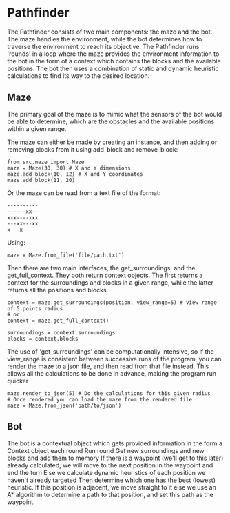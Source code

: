 # Pathfinder
The Pathfinder consists of two main components: the maze and the bot.
The maze handles the environment, while the bot determines how to traverse the environment to reach its objective.
The Pathfinder runs 'rounds' in a loop where the maze provides the environment information to the bot in the form of a context which contains the blocks and the available positions. The bot then uses a combination of static and dynamic heuristic calculations to find its way to the desired location.

## Maze
The primary goal of the maze is to mimic what the sensors of the bot would be able to determine, which are the obstacles and the available positions within a given range.

The maze can either be made by creating an instance, and then adding or removing blocks from it using add_block and remove_block:
```
from src.maze import Maze
maze = Maze(30, 30) # X and Y dimensions
maze.add_block(10, 12) # X and Y coordinates
maze.add_block(11, 20)
```
Or the maze can be read from a text file of the format:
```
----------
------xx--
xxx----xxx
---xx---xx
x---x-----
```
Using:
```
maze = Maze.from_file('file/path.txt')
```
Then there are two main interfaces, the get_surroundings, and the get_full_context. They both return context objects. The first returns a context for the surroundings and blocks in a given range, while the latter returns all the positions and blocks.
```
context = maze.get_surroundings(position, view_range=5) # View range of 5 points radius
# or
context = maze.get_full_context()

surroundings = context.surroundings
blocks = context.blocks
```
The use of 'get_surroundings' can be computationally intensive, so if the view_range is consistent between successive runs of the program, you can render the maze to a json file, and then read from that file instead. This allows all the calculations to be done in advance, making the program run quicker
```
maze.render_to_json(5) # Do the calculations for this given radius
# Once rendered you can load the maze from the rendered file
maze = Maze.from_json('path/to/json')
```


## Bot
The bot is a contextual object which gets provided information in the form a Context object each round
Run round
Get new surroundings and new blocks and add them to memory
If there is a waypoint (we'll get to this later) already calculated, we will move to the next position in the waypoint and end the turn
Else we calculate dynamic heuristics of each position we haven't already targeted
Then determine which one has the best (lowest) heuristic.
If this position is adjacent, we move straight to it
else we use an A* algorithm to determine a path to that position, and set this path as the waypoint.
